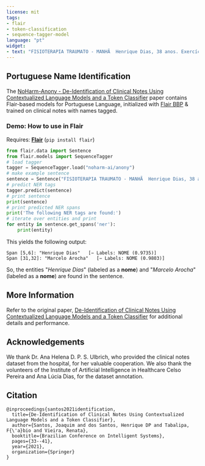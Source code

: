 ```yaml
---
license: mit
tags:
- flair
- token-classification
- sequence-tagger-model
language: "pt"
widget:
- text: "FISIOTERAPIA TRAUMATO - MANHÃ  Henrique Dias, 38 anos. Exercícios metabólicos de extremidades inferiores. Realizo mobilização patelar e leve mobilização de flexão de joelho conforme liberado pelo Dr Marcelo Arocha. Oriento cuidados e posicionamentos."
---
```


## Portuguese Name Identification

The [NoHarm-Anony - De-Identification of Clinical Notes Using Contextualized Language Models and a Token Classifier](https://link.springer.com/chapter/10.1007/978-3-030-91699-2_3) paper contains Flair-based models for Portuguese Language, initialized with [Flair BBP](https://github.com/jneto04/ner-pt) & trained on clinical notes with names tagged. 

### Demo: How to use in Flair

Requires: **[Flair](https://github.com/flairNLP/flair/)** (`pip install flair`)

```python
from flair.data import Sentence
from flair.models import SequenceTagger
# load tagger
tagger = SequenceTagger.load("noharm-ai/anony")
# make example sentence
sentence = Sentence("FISIOTERAPIA TRAUMATO - MANHÃ  Henrique Dias, 38 anos. Exercícios metabólicos de extremidades inferiores. Realizo mobilização patelar e leve mobilização de flexão de joelho conforme liberado pelo Dr Marcelo Arocha. Oriento cuidados e posicionamentos.")
# predict NER tags
tagger.predict(sentence)
# print sentence
print(sentence)
# print predicted NER spans
print('The following NER tags are found:')
# iterate over entities and print
for entity in sentence.get_spans('ner'):
    print(entity)
```

This yields the following output:
```
Span [5,6]: "Henrique Dias"   [− Labels: NOME (0.9735)]
Span [31,32]: "Marcelo Arocha"   [− Labels: NOME (0.9803)]
```

So, the entities "*Henrique Dias*" (labeled as a **nome**) and "*Marcelo Arocha*" (labeled as a **nome**) are found in the sentence. 



## More Information

Refer to the original paper, [De-Identification of Clinical Notes Using Contextualized Language Models and a Token Classifier](https://link.springer.com/chapter/10.1007/978-3-030-91699-2_3) for additional details and performance.

## Acknowledgements

We thank Dr. Ana Helena D. P. S. Ulbrich, who provided the clinical notes dataset from the hospital, for her valuable cooperation. We also thank the volunteers of the Institute of Artificial Intelligence in Healthcare Celso Pereira and Ana Lúcia Dias, for the dataset annotation.

## Citation

```
@inproceedings{santos2021identification,
  title={De-Identification of Clinical Notes Using Contextualized Language Models and a Token Classifier},
  author={Santos, Joaquim and dos Santos, Henrique DP and Tabalipa, F{\'a}bio and Vieira, Renata},
  booktitle={Brazilian Conference on Intelligent Systems},
  pages={33--41},
  year={2021},
  organization={Springer}
}
```